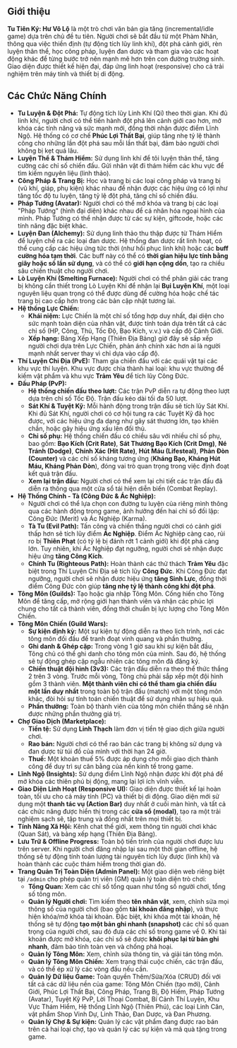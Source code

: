 ## Giới thiệu

**Tu Tiên Ký: Hư Vô Lộ** là một trò chơi văn bản gia tăng (incremental/idle game) dựa trên chủ đề tu tiên. Người chơi sẽ bắt đầu từ một Phàm Nhân, thông qua việc thiền định (tự động tích lũy linh khí), đột phá cảnh giới, rèn luyện thân thể, học công pháp, luyện đan dược và tham gia vào các hoạt động khác để từng bước trở nên mạnh mẽ hơn trên con đường trường sinh. Giao diện được thiết kế hiện đại, đáp ứng linh hoạt (responsive) cho cả trải nghiệm trên máy tính và thiết bị di động.

## Các Chức Năng Chính

-   **Tu Luyện & Đột Phá:** Tự động tích lũy Linh Khí (Qi) theo thời gian. Khi đủ linh khí, người chơi có thể tiến hành đột phá lên cảnh giới cao hơn, mở khóa các tính năng và sức mạnh mới, đồng thời nhận được điểm Lĩnh Ngộ. Hệ thống có cơ chế **Phúc Lợi Thất Bại**, giúp tăng nhẹ tỷ lệ thành công cho những lần đột phá sau mỗi lần thất bại, đảm bảo người chơi không bị kẹt quá lâu.
-   **Luyện Thể & Thám Hiểm:** Sử dụng linh khí để tôi luyện thân thể, tăng cường các chỉ số chiến đấu. Gửi nhân vật đi thám hiểm các khu vực để tìm kiếm nguyên liệu (linh thảo).
-   **Công Pháp & Trang Bị:** Học và trang bị các loại công pháp và trang bị (vũ khí, giáp, phụ kiện) khác nhau để nhận được các hiệu ứng có lợi như tăng tốc độ tu luyện, tăng tỷ lệ đột phá, tăng chỉ số chiến đấu.
-   **Pháp Tướng (Avatar):** Người chơi có thể mở khóa và trang bị các loại "Pháp Tướng" (hình đại diện) khác nhau để cá nhân hóa ngoại hình của mình. Pháp Tướng có thể nhận được từ các sự kiện, giftcode, hoặc các tính năng đặc biệt khác.
-   **Luyện Đan (Alchemy):** Sử dụng linh thảo thu thập được từ Thám Hiểm để luyện chế ra các loại đan dược. Hệ thống đan dược rất linh hoạt, có thể cung cấp các hiệu ứng tức thời (như hồi phục linh khí) hoặc các **buff cường hóa tạm thời**. Các buff này có thể có **thời gian hiệu lực tính bằng giây hoặc số lần sử dụng**, và có thể có **giới hạn cộng dồn**, tạo ra chiều sâu chiến thuật cho người chơi.
-   **Lò Luyện Khí (Smelting Furnace):** Người chơi có thể phân giải các trang bị không cần thiết trong Lò Luyện Khí để nhận lại **Bụi Luyện Khí**, một loại nguyên liệu quan trọng có thể được dùng để cường hóa hoặc chế tác trang bị cao cấp hơn trong các bản cập nhật tương lai.
-   **Hệ thống Lực Chiến:**
    *   **Khái niệm:** Lực Chiến là một chỉ số tổng hợp duy nhất, đại diện cho sức mạnh toàn diện của nhân vật, được tính toán dựa trên tất cả các chỉ số (HP, Công, Thủ, Tốc Độ, Bạo Kích, v.v.) và cấp độ Cảnh Giới.
    *   **Xếp hạng:** Bảng Xếp Hạng (Thiên Địa Bảng) giờ đây sẽ sắp xếp người chơi dựa trên Lực Chiến, phản ánh chính xác hơn ai là người mạnh nhất server thay vì chỉ dựa vào cấp độ.
-   **Thí Luyện Chi Địa (PvE):** Tham gia chiến đấu với các quái vật tại các khu vực thí luyện. Khu vực được chia thành hai loại: khu vực thường để kiếm vật phẩm và khu vực **Trảm Yêu** để tích lũy Công Đức.
-   **Đấu Pháp (PvP):**
    *   **Hệ thống chiến đấu theo lượt:** Các trận PvP diễn ra tự động theo lượt dựa trên chỉ số Tốc Độ. Trận đấu kéo dài tối đa 50 lượt.
    *   **Sát Khí & Tuyệt Kỹ:** Mỗi hành động trong trận đấu sẽ tích lũy Sát Khí. Khi đủ Sát Khí, người chơi có cơ hội tung ra các Tuyệt Kỹ đã học được, với các hiệu ứng đa dạng như gây sát thương lớn, tạo khiên chắn, hoặc gây hiệu ứng xấu lên đối thủ.
    *   **Chỉ số phụ:** Hệ thống chiến đấu có chiều sâu với nhiều chỉ số phụ, bao gồm: **Bạo Kích (Crit Rate)**, **Sát Thương Bạo Kích (Crit Dmg)**, **Né Tránh (Dodge)**, **Chính Xác (Hit Rate)**, **Hút Máu (Lifesteal)**, **Phản Đòn (Counter)** và các chỉ số kháng tương ứng (**Kháng Bạo, Kháng Hút Máu, Kháng Phản Đòn**), đóng vai trò quan trọng trong việc định đoạt kết quả trận đấu.
    *   **Xem lại trận đấu:** Người chơi có thể xem lại chi tiết các trận đấu đã diễn ra thông qua một cửa sổ tái hiện diễn biến (Combat Replay).
-   **Hệ Thống Chính - Tà (Công Đức & Ác Nghiệp):**
    *   Người chơi có thể lựa chọn con đường tu luyện của riêng mình thông qua các hành động trong game, ảnh hưởng đến hai chỉ số đối lập: Công Đức (Merit) và Ác Nghiệp (Karma).
    *   **Tà Tu (Evil Path):** Tấn công và chiến thắng người chơi có cảnh giới thấp hơn sẽ tích lũy điểm **Ác Nghiệp**. Điểm Ác Nghiệp càng cao, rủi ro bị **Thiên Phạt** (có tỷ lệ bị đánh rớt 1 cảnh giới) khi đột phá càng lớn. Tuy nhiên, khi Ác Nghiệp đạt ngưỡng, người chơi sẽ nhận được hiệu ứng **tăng Công Kích**.
    *   **Chính Tu (Righteous Path):** Hoàn thành các thử thách **Trảm Yêu** đặc biệt trong Thí Luyện Chi Địa sẽ tích lũy **Công Đức**. Khi Công Đức đạt ngưỡng, người chơi sẽ nhận được hiệu ứng **tăng Sinh Lực**, đồng thời điểm Công Đức còn giúp **tăng nhẹ tỷ lệ thành công khi đột phá**.
-   **Tông Môn (Guilds):** Tạo hoặc gia nhập Tông Môn. Cống hiến cho Tông Môn để tăng cấp, mở rộng giới hạn thành viên và nhận các phúc lợi chung cho tất cả thành viên, đồng thời chuẩn bị lực lượng cho Tông Môn Chiến.
-   **Tông Môn Chiến (Guild Wars):**
    *   **Sự kiện định kỳ:** Một sự kiện tự động diễn ra theo lịch trình, nơi các tông môn đối đầu để tranh đoạt vinh quang và phần thưởng.
    *   **Ghi danh & Ghép cặp:** Trong vòng 1 giờ sau khi sự kiện bắt đầu, Tông chủ có thể ghi danh cho tông môn của mình. Sau đó, hệ thống sẽ tự động ghép cặp ngẫu nhiên các tông môn đã đăng ký.
    *   **Chiến thuật đội hình (3v3):** Các trận đấu diễn ra theo thể thức thắng 2 trên 3 vòng. Trước mỗi vòng, Tông chủ phải sắp xếp một đội hình gồm 3 thành viên. **Một thành viên chỉ có thể tham gia chiến đấu một lần duy nhất** trong toàn bộ trận đấu (match) với một tông môn khác, đòi hỏi sự tính toán chiến thuật để sử dụng nhân sự hiệu quả.
    *   **Phần thưởng:** Toàn bộ thành viên của tông môn chiến thắng sẽ nhận được những phần thưởng giá trị.
-   **Chợ Giao Dịch (Marketplace):**
    *   **Tiền tệ:** Sử dụng **Linh Thạch** làm đơn vị tiền tệ giao dịch giữa người chơi.
    *   **Rao bán:** Người chơi có thể rao bán các trang bị không sử dụng và đan dược từ túi đồ của mình với thời hạn 24 giờ.
    *   **Thuế:** Một khoản thuế 5% được áp dụng cho mỗi giao dịch thành công để duy trì sự cân bằng của nền kinh tế trong game.
-   **Lĩnh Ngộ (Insights):** Sử dụng điểm Lĩnh Ngộ nhận được khi đột phá để mở khóa các thiên phú bị động, mang lại lợi ích vĩnh viễn.
-   **Giao Diện Linh Hoạt (Responsive UI):** Giao diện được thiết kế lại hoàn toàn, tối ưu cho cả máy tính (PC) và thiết bị di động. Giao diện mới sử dụng một **thanh tác vụ (Action Bar)** duy nhất ở cuối màn hình, và tất cả các chức năng được hiển thị trong các **cửa sổ (modal)**, tạo ra một trải nghiệm sạch sẽ, tập trung và đồng nhất trên mọi thiết bị.
-   **Tính Năng Xã Hội:** Kênh chat thế giới, xem thông tin người chơi khác (Quan Sát), và bảng xếp hạng (Thiên Địa Bảng).
-   **Lưu Trữ & Offline Progress:** Toàn bộ tiến trình của người chơi được lưu trên server. Khi người chơi đăng nhập lại sau một thời gian offline, hệ thống sẽ tự động tính toán lượng tài nguyên tích lũy được (linh khí) và hoàn thành các cuộc thám hiểm trong thời gian đó.
-   **Trang Quản Trị Toàn Diện (Admin Panel):** Một giao diện web riêng biệt tại `/admin` cho phép quản trị viên (GM) quản lý toàn diện trò chơi:
    *   **Tổng Quan:** Xem các chỉ số tổng quan như tổng số người chơi, tổng số tông môn.
    *   **Quản lý Người chơi:** Tìm kiếm theo **tên nhân vật**, xem, chỉnh sửa mọi thông số của người chơi (bao gồm **tài khoản đăng nhập**), và thực hiện khóa/mở khóa tài khoản. Đặc biệt, khi khóa một tài khoản, hệ thống sẽ tự động **tạo một bản ghi nhanh (snapshot)** các chỉ số quan trọng của người chơi, sau đó đưa các chỉ số trong game về 0. Khi tài khoản được mở khóa, các chỉ số sẽ được **khôi phục lại từ bản ghi nhanh**, đảm bảo tính toàn vẹn và chống phá hoại.
    *   **Quản lý Tông Môn:** Xem, chỉnh sửa thông tin, và giải tán tông môn.
    *   **Quản lý Tông Môn Chiến:** Xem trạng thái cuộc chiến, các trận đấu, và có thể ép xử lý các vòng đấu nếu cần.
    *   **Quản lý Dữ liệu Game:** Toàn quyền Thêm/Sửa/Xóa (CRUD) đối với tất cả các dữ liệu nền của game: Tông Môn Chiến (tạo mới), Cảnh Giới, Phúc Lợi Thất Bại, Công Pháp, Trang Bị, Độ Hiếm, Pháp Tướng (Avatar), Tuyệt Kỹ PvP, Lời Thoại Combat, Bí Cảnh Thí Luyện, Khu Vực Thám Hiểm, Hệ thống Lĩnh Ngộ (Thiên Phú), các loại Linh Căn, vật phẩm Shop Vinh Dự, Linh Thảo, Đan Dược, và Đan Phương.
    *   **Quản lý Chợ & Sự kiện:** Quản lý các vật phẩm đang được rao bán trên cả hai loại chợ, tạo và quản lý các sự kiện và mã quà tặng trong game.
